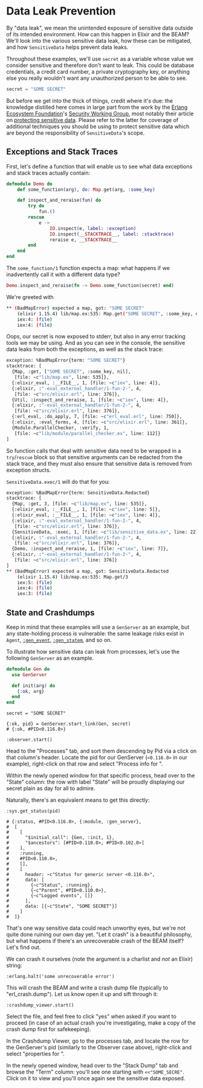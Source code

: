 # Data Leak Prevention

By "data leak", we mean the unintended exposure of sensitive data outside of
its intended environment. How can this happen in Elixir and the BEAM? We'll
look into the various sensitive data leak, how these can be mitigated, and
how `SensitiveData` helps prevent data leaks.

Throughout these examples, we'll use `secret` as a variable whose value we
consider sensitive and therefore don't want to leak. This could be
database credentials, a credit card number, a private cryptography key,
or anything else you really wouldn't want any unauthorized person to be
able to see.

```elixir
secret = "SOME SECRET"
```

But before we get into the thick of things, credit where it's due: the
knowledge distilled here comes in large
part from the work by the [Erlang Ecosystem Foundation](https://erlef.org/)'s
[Security Working Group](https://erlef.org/wg/security), most notably their
article on
[protecting sensitive data](https://erlef.github.io/security-wg/secure_coding_and_deployment_hardening/sensitive_data.html).
Please refer to the latter for coverage of additional techniques you should be
using to protect sensitive data which are beyond the responsibility
of `SensitiveData`'s scope.

## Exceptions and Stack Traces

First, let's define a function that will enable us to see what data
exceptions and stack traces actually contain:

```elixir
defmodule Demo do
    def some_function(arg), do: Map.get(arg, :some_key)

    def inspect_and_reraise(fun) do
        try do
            fun.()
        rescue
            e ->
                IO.inspect(e, label: :exception)
                IO.inspect(__STACKTRACE__, label: :stacktrace)
                reraise e, __STACKTRACE__
        end
    end
end
```

The `some_function/1` function expects a map: what happens if we
inadvertently call it with a different data type?

```elixir
Demo.inspect_and_reraise(fn -> Demo.some_function(secret) end)
```

We're greeted with

```sh
** (BadMapError) expected a map, got: "SOME SECRET"
    (elixir 1.15.4) lib/map.ex:535: Map.get("SOME SECRET", :some_key, nil)
    iex:4: (file)
    iex:4: (file)
```

Oops, our secret is now exposed to stderr, but also in any error tracking tools
we may be using. And as you can see in the console, the sensitive data leaks
from both the exceptions, as well as the stack trace:

```sh
exception: %BadMapError{term: "SOME SECRET"}
stacktrace: [
  {Map, :get, ["SOME SECRET", :some_key, nil],
   [file: ~c"lib/map.ex", line: 535]},
  {:elixir_eval, :__FILE__, 1, [file: ~c"iex", line: 4]},
  {:elixir, :"-eval_external_handler/1-fun-2-", 4,
   [file: ~c"src/elixir.erl", line: 376]},
  {Util, :inspect_and_reraise, 1, [file: ~c"iex", line: 4]},
  {:elixir, :"-eval_external_handler/1-fun-2-", 4,
   [file: ~c"src/elixir.erl", line: 376]},
  {:erl_eval, :do_apply, 7, [file: ~c"erl_eval.erl", line: 750]},
  {:elixir, :eval_forms, 4, [file: ~c"src/elixir.erl", line: 361]},
  {Module.ParallelChecker, :verify, 1,
   [file: ~c"lib/module/parallel_checker.ex", line: 112]}
]
```

So function calls that deal with sensitive data need to be wrapped in a
`try`/`rescue` block so that sensitive arguments can be redacted from the
stack trace, and they must also ensure that sensitive data is removed
from exception structs.

`SensitiveData.exec/1` will do that for you:

```sh
exception: %BadMapError{term: SensitiveData.Redacted}
stacktrace: [
  {Map, :get, 3, [file: ~c"lib/map.ex", line: 535]},
  {:elixir_eval, :__FILE__, 1, [file: ~c"iex", line: 5]},
  {:elixir_eval, :__FILE__, 1, [file: ~c"iex", line: 4]},
  {:elixir, :"-eval_external_handler/1-fun-2-", 4,
   [file: ~c"src/elixir.erl", line: 376]},
  {SensitiveData, :exec, 1, [file: ~c"lib/sensitive_data.ex", line: 22]},
  {:elixir, :"-eval_external_handler/1-fun-2-", 4,
   [file: ~c"src/elixir.erl", line: 376]},
  {Demo, :inspect_and_reraise, 1, [file: ~c"iex", line: 7]},
  {:elixir, :"-eval_external_handler/1-fun-2-", 4,
   [file: ~c"src/elixir.erl", line: 376]}
]
** (BadMapError) expected a map, got: SensitiveData.Redacted
    (elixir 1.15.4) lib/map.ex:535: Map.get/3
    iex:5: (file)
    iex:4: (file)
    iex:3: (file)
```

## State and Crashdumps

Keep in mind that these examples will use a `GenServer` as an example, but any
state-holding process is vulnerable: the same leakage risks exist in `Agent`,
[`:gen_event`](https://www.erlang.org/doc/man/gen_event),
[`:gen_statem`](https://www.erlang.org/doc/man/gen_statem), and so on.

To illustrate how sensitive data can leak from processes, let's use the
following `GenServer` as an example.

```elixir
defmodule Gen do
  use GenServer

  def init(arg) do
    {:ok, arg}
  end
end
```

```
secret = "SOME SECRET"

{:ok, pid} = GenServer.start_link(Gen, secret)
# {:ok, #PID<0.116.0>}

:observer.start()
```

Head to the "Processes" tab, and sort them descending by Pid via a click on that
column's header. Locate the pid for our GenServer (`<0.116.0>` in our example),
right-click on that row and select "Process info for <your pid>".

Within the newly opened window for that specific process, head over to the
"State" column: the row with label "State" will be proudly displaying our
secret plain as day for all to admire.

Naturally, there's an equivalent means to get this directly:

```
:sys.get_status(pid)

# {:status, #PID<0.116.0>, {:module, :gen_server},
#  [
#    [
#      "$initial_call": {Gen, :init, 1},
#      "$ancestors": [#PID<0.110.0>, #PID<0.102.0>]
#    ],
#    :running,
#    #PID<0.110.0>,
#    [],
#    [
#      header: ~c"Status for generic server <0.116.0>",
#      data: [
#        {~c"Status", :running},
#        {~c"Parent", #PID<0.110.0>},
#        {~c"Logged events", []}
#      ],
#      data: [{~c"State", "SOME SECRET"}]
#    ]
#  ]}
```

That's one way sensitive data could reach unworthy eyes, but we're not quite
done ruining our own day yet. "Let it crash" is a beautiful philosophy, but
what happens if there's an unrecoverable crash of the BEAM itself? Let's
find out.

We can crash it ourselves (note the argument is a charlist and *not* an Elixir)
string:

```
:erlang.halt('some unrecoverable error')
```

This will crash the BEAM and write a crash dump file (typically to
"erl_crash.dump"). Let us know open it up and sift through it:

```
:crashdump_viewer.start()
```

Select the file, and feel free to click "yes" when asked if you want to proceed
(in case of an actual crash you're investigating, make a copy of the crash
dump first for safekeeping).

In the Crashdump Viewer, go to the processes tab, and locate the row for the
GenServer's pid (similarly to the Observer case above), right-click and select
"properties for <pid>".

In the newly opened window, head over to the "Stack Dump" tab and browse the
"Term" column: you'll see one starting with `<<"SOME_SECRE"`. Click on it to
view and you'll once again see the sensitive data exposed.
